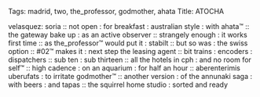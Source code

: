 Tags: madrid, two, the_professor, godmother, ahata
Title: ATOCHA
  
velasquez: soria :: not open : for breakfast  : australian style : with ahata™ :: the gateway bake up : as an active observer :: strangely enough : it works first time :: as the_professor™ would put it : stabilt :: but so was : the swiss option :: #02™ makes it : next step the leasing agent :: bit trains : encoders : dispatchers :: sub ten : sub thirteen :: all the hotels in cph : and no room for self™ :: high cadence : on an aquarium : for half an hour :: aberenterimis uberufats : to irritate godmother™ :: another version : of the annunaki saga : with beers : and tapas :: the squirrel home studio : sorted and ready